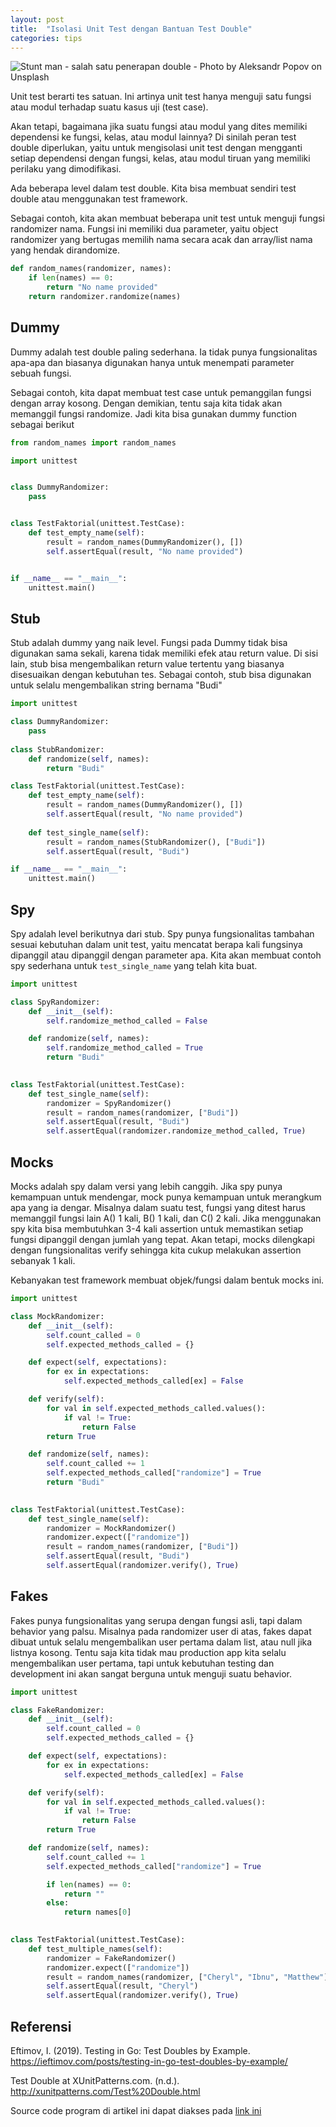```yaml
---
layout: post
title:  "Isolasi Unit Test dengan Bantuan Test Double"
categories: tips
---
```


![Stunt man - salah satu penerapan double - Photo by Aleksandr Popov on Unsplash](/img/artikel6-stunt.jpeg)

Unit test berarti tes satuan. Ini artinya unit test hanya menguji satu fungsi atau modul terhadap suatu kasus uji 
(test case).

Akan tetapi, bagaimana jika suatu fungsi atau modul yang dites memiliki dependensi ke fungsi, kelas, atau modul lainnya?
Di sinilah peran test double diperlukan, yaitu untuk mengisolasi unit test dengan mengganti setiap dependensi dengan
fungsi, kelas, atau modul tiruan yang memiliki perilaku yang dimodifikasi.

Ada beberapa level dalam test double. Kita bisa membuat sendiri test double atau menggunakan test framework.

Sebagai contoh, kita akan membuat beberapa unit test untuk menguji fungsi randomizer nama. Fungsi ini memiliki dua
parameter, yaitu object randomizer yang bertugas memilih nama secara acak dan array/list nama yang hendak dirandomize.

```python
def random_names(randomizer, names):
    if len(names) == 0:
        return "No name provided"
    return randomizer.randomize(names)
```

## Dummy

Dummy adalah test double paling sederhana. Ia tidak punya fungsionalitas apa-apa dan biasanya digunakan hanya untuk
menempati parameter sebuah fungsi.

Sebagai contoh, kita dapat membuat test case untuk pemanggilan fungsi dengan array kosong. Dengan demikian, tentu saja
kita tidak akan memanggil fungsi randomize. Jadi kita bisa gunakan dummy function sebagai berikut

```python
from random_names import random_names

import unittest


class DummyRandomizer:
    pass


class TestFaktorial(unittest.TestCase):
    def test_empty_name(self):
        result = random_names(DummyRandomizer(), [])
        self.assertEqual(result, "No name provided")


if __name__ == "__main__":
    unittest.main()
```

## Stub

Stub adalah dummy yang naik level. Fungsi pada Dummy tidak bisa digunakan sama sekali, karena tidak memiliki efek atau
return value. Di sisi lain, stub bisa mengembalikan return value tertentu yang biasanya disesuaikan dengan kebutuhan
tes. Sebagai contoh, stub bisa digunakan untuk selalu mengembalikan string bernama "Budi"

```python
import unittest

class DummyRandomizer:
    pass
    
class StubRandomizer:
    def randomize(self, names):
        return "Budi"

class TestFaktorial(unittest.TestCase):
    def test_empty_name(self):
        result = random_names(DummyRandomizer(), [])
        self.assertEqual(result, "No name provided")
        
    def test_single_name(self):
        result = random_names(StubRandomizer(), ["Budi"])
        self.assertEqual(result, "Budi")

if __name__ == "__main__":
    unittest.main()
```

## Spy

Spy adalah level berikutnya dari stub. Spy punya fungsionalitas tambahan sesuai kebutuhan dalam unit test, yaitu
mencatat berapa kali fungsinya dipanggil atau dipanggil dengan parameter apa. Kita akan membuat contoh spy sederhana
untuk `test_single_name` yang telah kita buat.

```python
import unittest

class SpyRandomizer:
    def __init__(self):
        self.randomize_method_called = False

    def randomize(self, names):
        self.randomize_method_called = True
        return "Budi"
    

class TestFaktorial(unittest.TestCase):
    def test_single_name(self):
        randomizer = SpyRandomizer()
        result = random_names(randomizer, ["Budi"])
        self.assertEqual(result, "Budi")
        self.assertEqual(randomizer.randomize_method_called, True)
```

## Mocks

Mocks adalah spy dalam versi yang lebih canggih. Jika spy punya kemampuan untuk mendengar, mock punya kemampuan untuk
merangkum apa yang ia dengar. Misalnya dalam suatu test, fungsi yang ditest harus memanggil fungsi lain A() 1 kali,
B() 1 kali, dan C() 2 kali. Jika menggunakan spy kita bisa membutuhkan 3-4 kali assertion untuk memastikan setiap fungsi 
dipanggil dengan jumlah yang tepat. Akan tetapi, mocks dilengkapi dengan fungsionalitas verify sehingga kita cukup 
melakukan assertion sebanyak 1 kali.

Kebanyakan test framework membuat objek/fungsi dalam bentuk mocks ini.

```python
import unittest

class MockRandomizer:
    def __init__(self):
        self.count_called = 0
        self.expected_methods_called = {}

    def expect(self, expectations):
        for ex in expectations:
            self.expected_methods_called[ex] = False

    def verify(self):
        for val in self.expected_methods_called.values():
            if val != True:
                return False
        return True

    def randomize(self, names):
        self.count_called += 1
        self.expected_methods_called["randomize"] = True
        return "Budi"
    

class TestFaktorial(unittest.TestCase):
    def test_single_name(self):
        randomizer = MockRandomizer()
        randomizer.expect(["randomize"])
        result = random_names(randomizer, ["Budi"])
        self.assertEqual(result, "Budi")
        self.assertEqual(randomizer.verify(), True)
```

## Fakes

Fakes punya fungsionalitas yang serupa dengan fungsi asli, tapi dalam behavior yang palsu. Misalnya pada randomizer user 
di atas, fakes dapat dibuat untuk selalu mengembalikan user pertama dalam list, atau null jika listnya kosong. Tentu
saja kita tidak mau production app kita selalu mengembalikan user pertama, tapi untuk kebutuhan testing dan development
ini akan sangat berguna untuk menguji suatu behavior.

```python
import unittest

class FakeRandomizer:
    def __init__(self):
        self.count_called = 0
        self.expected_methods_called = {}

    def expect(self, expectations):
        for ex in expectations:
            self.expected_methods_called[ex] = False

    def verify(self):
        for val in self.expected_methods_called.values():
            if val != True:
                return False
        return True

    def randomize(self, names):
        self.count_called += 1
        self.expected_methods_called["randomize"] = True

        if len(names) == 0:
            return ""
        else:
            return names[0]
    

class TestFaktorial(unittest.TestCase):
    def test_multiple_names(self):
        randomizer = FakeRandomizer()
        randomizer.expect(["randomize"])
        result = random_names(randomizer, ["Cheryl", "Ibnu", "Matthew"])
        self.assertEqual(result, "Cheryl")
        self.assertEqual(randomizer.verify(), True)
```

## Referensi

Eftimov, I. (2019). Testing in Go: Test Doubles by Example. https://ieftimov.com/posts/testing-in-go-test-doubles-by-example/ 

Test Double at XUnitPatterns.com. (n.d.). http://xunitpatterns.com/Test%20Double.html

Source code program di artikel ini dapat diakses pada [link ini](https://github.com/hamonangann/blog-hands-on/tree/praktik-test-double)